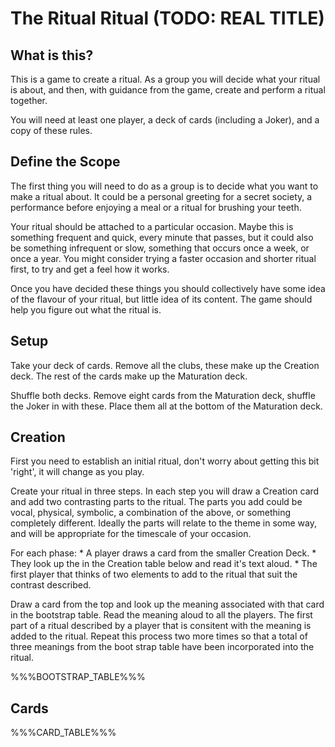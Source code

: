 The Ritual Ritual (TODO: REAL TITLE)
=========

What is this?
-------------

This is a game to create a ritual. As a group you will decide what your ritual
is about, and then, with guidance from the game, create and perform a ritual
together.

You will need at least one player, a deck of cards (including a Joker), and a
copy of these rules.

Define the Scope
----------------

The first thing you will need to do as a group is to decide what you want to
make a ritual about. It could be a personal greeting for a secret society, a
performance before enjoying a meal or a ritual for brushing your teeth.

Your ritual should be attached to a particular occasion.  Maybe this is
something frequent and quick, every minute that passes, but it could also be
something infrequent or slow, something that occurs once a week, or once a year.
You might consider trying a faster occasion and shorter ritual first, to try and
get a feel how it works.

Once you have decided these things you should collectively have some idea of the
flavour of your ritual, but little idea of its content. The game should help you
figure out what the ritual is.

Setup
-----

Take your deck of cards. Remove all the clubs, these make up the Creation deck.
The rest of the cards make up the Maturation deck.

Shuffle both decks. Remove eight cards from the Maturation deck, shuffle the
Joker in with these. Place them all at the bottom of the Maturation deck.

Creation
--------

First you need to establish an initial ritual, don't worry about getting this
bit 'right', it will change as you play.

Create your ritual in three steps. In each step you will draw a Creation card
and add two contrasting parts to the ritual. The parts you add could be vocal,
physical, symbolic, a combination of the above, or something completely
different. Ideally the parts will relate to the theme in some way, and will be
appropriate for the timescale of your occasion.

For each phase:
	* A player draws a card from the smaller Creation Deck.
	* They look up the in the Creation table below and read it's text aloud.
	* The first player that thinks of two elements to add to the ritual that
	suit the contrast described.

Draw a card from the top and look up the meaning associated with that card in the bootstrap table. Read the meaning aloud to all the players. The first part of a ritual described by a player that is consitent with the meaning is added to the ritual. Repeat this process two more times so that a total of three meanings from the boot strap table have been incorporated into the ritual.


%%%BOOTSTRAP_TABLE%%%

Cards
-----

%%%CARD_TABLE%%%

